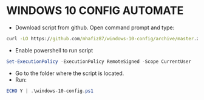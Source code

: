 # **WINDOWS 10 CONFIG AUTOMATE**

- Download script from github. Open command prompt and type:

```cmd
curl -LO https://github.com/mhafiz87/windows-10-config/archive/master.zip
```

- Enable powershell to run script

```powershell
Set-ExecutionPolicy -ExecutionPolicy RemoteSigned -Scope CurrentUser
```

- Go to the folder where the script is located.
- Run:

```powershell
ECHO Y | .\windows-10-config.ps1
```
